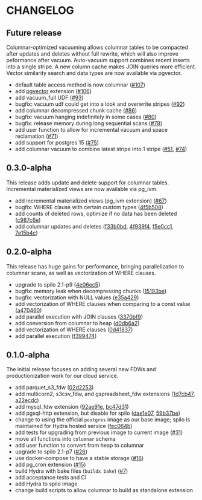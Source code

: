 # CHANGELOG

## Future release

Columnar-optimized vacuuming allows columnar tables to be compacted after updates and deletes without full rewrite, which will also improve peformance after vacuum. Auto-vacuum support combines recent inserts into a single stripe. A new column cache makes JOIN queries more efficient. Vector similarity search and data types are now available via pgvector.

* default table access method is now columnar ([#107][])
* add [pgvector][] extension ([#106][])
* add vacuum_full UDF ([#93][])
* bugfix: vacuum udf could get into a look and overwrite stripes ([#92][])
* add columnar decompressed chunk cache ([#86][])
* bugfix: vacuum hanging indefinitely in some cases ([#80][])
* bugfix: release memory during long sequential scans ([#78][])
* add user function to allow for incremental vacuum and space reclamation ([#71][])
* add support for postgres 15 ([#75][])
* add columnar vacuum to combine latest stripe into 1 stripe ([#51][], [#74][])

## 0.3.0-alpha

This release adds update and delete support for columnar tables. Incremental materialized views are now available via pg_ivm.

* add incremental materialized views (pg_ivm extension) ([#67][])
* bugfix: WHERE clause with certain custom types ([4f5b508][])
* add counts of deleted rows, optimize if no data has been deleted ([c987c6e][])
* add columnar updates and deletes ([f33b0bd][], [4f939f4][], [f5e0cc1][], [7e15b4c][])

## 0.2.0-alpha

This release has huge gains for performance, bringing parallelization to columnar scans, as well as vectorization of WHERE clauses.

* upgrade to spilo 2.1-p9 ([4e06ec5][])
* bugfix: memory leak when decompressing chunks ([15193be][])
* bugfix: vectorization with NULL values ([e35a429][])
* add vectorization of WHERE clauses when comparing to a const value ([a470460][])
* add parallel execution with JOIN clauses ([3370bf9][])
* add conversion from columnar to heap ([d0db6a2][])
* add vectorization of WHERE clauses ([0d41837][])
* add parallel execution ([f399474][])

## 0.1.0-alpha

The initial release focuses on adding several new FDWs and productionization work for our cloud service.

* add parquet_s3_fdw ([02d2253][])
* add multicorn2, s3csv_fdw, and gspreadsheet_fdw extensions ([1d7cb47][], [a22ecdc][])
* add mysql_fdw extension ([92ae91e][], [bc47d31][])
* add pgsql-http extension, but disable for spilo ([dae1e07][], [59b37be][])
* change to using the official `postgres` image as our base image; spilo is maintained for Hydra hosted service ([fec064b][])
* add tests for upgrading from previous image to current image ([#31][])
* move all functions into `columnar` schema
* add user function to convert from heap to columnar
* upgrade to spilo 2.1-p7 ([#26][])
* use docker-compose to have a stable storage ([#16][])
* add pg_cron extension ([#15][])
* build Hydra with bake files (`buildx bake`) ([#7][])
* add acceptance tests and CI
* add Hydra to spilo image
* change build scripts to allow columnar to build as standalone extension

[#7]: https://github.com/hydradatabase/hydra/pull/7
[#15]: https://github.com/hydradatabase/hydra/pull/15
[#16]: https://github.com/hydradatabase/hydra/pull/16
[#26]: https://github.com/hydradatabase/hydra/pull/26
[#31]: https://github.com/hydradatabase/hydra/pull/31
[#51]: https://github.com/hydradatabase/hydra/pull/51
[#67]: https://github.com/hydradatabase/hydra/pull/67
[#71]: https://github.com/hydradatabase/hydra/pull/71
[#74]: https://github.com/hydradatabase/hydra/pull/74
[#75]: https://github.com/hydradatabase/hydra/pull/75
[#78]: https://github.com/hydradatabase/hydra/pull/78
[#80]: https://github.com/hydradatabase/hydra/pull/80
[#86]: https://github.com/hydradatabase/hydra/pull/86
[#92]: https://github.com/hydradatabase/hydra/pull/92
[#93]: https://github.com/hydradatabase/hydra/pull/93
[#106]: https://github.com/hydradatabase/hydra/pull/106
[#107]: https://github.com/hydradatabase/hydra/pull/107
[02d2253]: https://github.com/hydradatabase/hydra/commit/02d2253
[0d41837]: https://github.com/hydradatabase/hydra/commit/0d41837
[15193be]: https://github.com/hydradatabase/hydra/commit/15193be
[1d7cb47]: https://github.com/hydradatabase/hydra/commit/1d7cb47
[3370bf9]: https://github.com/hydradatabase/hydra/commit/3370bf9
[4e06ec5]: https://github.com/hydradatabase/hydra/commit/4e06ec5
[4f5b508]: https://github.com/hydradatabase/hydra/commit/4f5b508
[4f939f4]: https://github.com/hydradatabase/hydra/commit/4f939f4
[59b37be]: https://github.com/hydradatabase/hydra/commit/59b37be
[7e15b4c]: https://github.com/hydradatabase/hydra/commit/7e15b4c
[92ae91e]: https://github.com/hydradatabase/hydra/commit/92ae91e
[a22ecdc]: https://github.com/hydradatabase/hydra/commit/a22ecdc
[a470460]: https://github.com/hydradatabase/hydra/commit/a470460
[bc47d31]: https://github.com/hydradatabase/hydra/commit/bc47d31
[c987c6e]: https://github.com/hydradatabase/hydra/commit/c987c6e
[d0db6a2]: https://github.com/hydradatabase/hydra/commit/d0db6a2
[dae1e07]: https://github.com/hydradatabase/hydra/commit/dae1e07
[e35a429]: https://github.com/hydradatabase/hydra/commit/e35a429
[f33b0bd]: https://github.com/hydradatabase/hydra/commit/f33b0bd
[f399474]: https://github.com/hydradatabase/hydra/commit/f399474
[f5e0cc1]: https://github.com/hydradatabase/hydra/commit/f5e0cc1
[fec064b]: https://github.com/hydradatabase/hydra/commit/fec064b
[pgvector]: https://github.com/pgvector/pgvector
